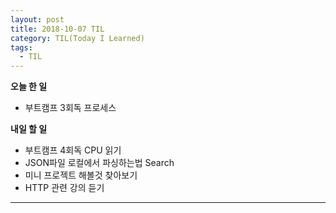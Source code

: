 ```yaml
---
layout: post
title: 2018-10-07 TIL
category: TIL(Today I Learned)
tags:
  - TIL
---
```




**오늘 한 일**

- 부트캠프 3회독 프로세스


**내일 할 일**

- 부트캠프 4회독 CPU 읽기
- JSON파일 로컬에서 파싱하는법 Search
- 미니 프로젝트 해볼것 찾아보기
- HTTP 관련 강의 듣기



---

